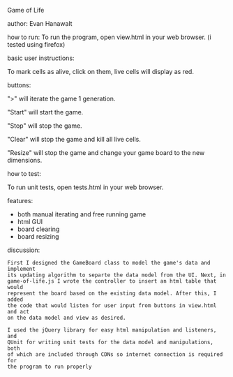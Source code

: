 Game of Life

author: Evan Hanawalt

how to run:
To run the program, open view.html in your web browser. (i tested using firefox)

basic user instructions:

To mark cells as alive, click on them, live cells will display as red.

buttons:

">" will iterate the game 1 generation.

"Start" will start the game.

"Stop" will stop the game.

"Clear" will stop the game and kill all live cells.

"Resize" will stop the game and change your game board to the new dimensions.


how to test:

To run unit tests, open tests.html in your web browser.


features:
* both manual iterating and free running game
* html GUI
* board clearing
* board resizing


discussion:
	
	First I designed the GameBoard class to model the game's data and implement 
	its updating algorithm to separte the data model from the UI. Next, in 
	game-of-life.js I wrote the controller to insert an html table that would 
	represent the board based on the existing data model. After this, I added 
	the code that would listen for user input from buttons in view.html and act 
	on the data model and view as desired.

	I used the jQuery library for easy html manipulation and listeners, and 
	QUnit for writing unit tests for the data model and manipulations, both 
	of which are included through CDNs so internet connection is required for 
	the program to run properly
